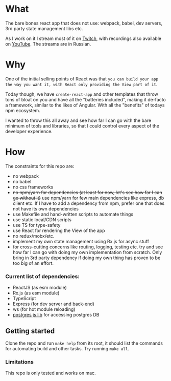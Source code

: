 # What
The bare bones react app that does not use: webpack, babel, dev servers, 3rd party state management libs etc.

As I work on it I stream most of it on [Twitch](https://www.twitch.tv/asugak), with recordings also available on [YouTube](https://www.youtube.com/channel/UCG1PR2mmXDTtPKoXqsfhFdA). The streams are in Russian.

# Why
One of the initial selling points of React was that `you can build your app the way you want it, with React only providing the View part of it`.

Today though, we have `create-react-app` and other templates that throw tons of bloat on you and have all the "batteries included", making it de-facto a framework, similar to the likes of Angular. With all the "benefits" of todays npm ecosystem.

I wanted to throw this all away and see how far I can go with the bare minimum of tools and libraries, so that I could control every aspect of the developer experience.

# How
The constraints for this repo are:
- no webpack
- no babel
- no css frameworks
- ~~no npm/yarn for dependencies (at least for now, let's see how far I can go without it)~~ use npm/yarn for few main dependencies like express, db client etc. If I have to add a dependency from npm, prefer one that does not have its own dependencies
- use Makefile and hand-written scripts to automate things
- use static local/CDN scripts
- use TS for type-safety
- use React for rendering the View of the app
- no redux/mobx/etc.
- implement my own state management using Rx.js for async stuff
- for cross-cutting concerns like routing, logging, testing etc. try and see how far I can go with doing my own implementation from scratch. Only bring in 3rd party dependency if doing my own thing has proven to be too big of an effort. 

### Current list of dependencies:
- ReactJS (as esm module)
- Rx.js (as esm module)
- TypeScript
- Express (for dev server and back-end)
- ws (for hot module reloading)
- [postgres js lib](https://github.com/porsager/postgres) for accessing postgres DB 


## Getting started

Clone the repo and run `make help` from its root, it should list the commands for automating build and other tasks. Try running `make all`.

### Limitations
This repo is only tested and works on mac.

